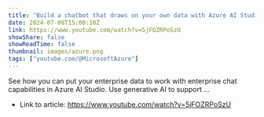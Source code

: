 ```yaml
---
title: "Build a chatbot that draws on your own data with Azure AI Studio"
date: 2024-07-08T15:00:10Z
link: https://www.youtube.com/watch?v=5jFOZRPoSzU
showShare: false
showReadTime: false
thumbnail: images/azure.png
tags: ["youtube.com/@MicrosoftAzure"]
---
```

See how you can put your enterprise data to work with enterprise chat capabilities in Azure AI Studio. Use generative AI to support ...

- Link to article: https://www.youtube.com/watch?v=5jFOZRPoSzU